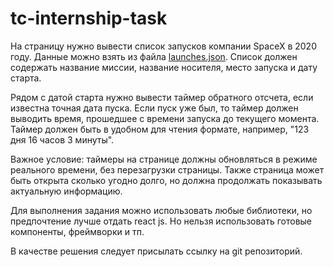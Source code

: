 # tc-internship-task

На страницу нужно вывести список запусков компании SpaceX в 2020 году. Данные можно взять из файла [launches.json](./launches.json). Список должен содержать название миссии, название носителя, место запуска и дату старта.

Рядом с датой старта нужно вывести таймер обратного отсчета, если известна точная дата пуска. Если пуск уже был, то таймер должен выводить время, прошедшее с времени запуска до текущего момента. Таймер должен быть в удобном для чтения формате, например, "123 дня 16 часов 3 минуты".

Важное условие: таймеры на странице должны обновляться в режиме реального времени, без перезагрузки страницы. Также страница может быть открыта сколько угодно долго, но должна продолжать показывать актуальную информацию.

Для выполнения задания можно использовать любые библиотеки, но предпочтение лучше отдать react js. Но нельзя использовать готовые компоненты, фреймворки и тп.

В качестве решения следует присылать ссылку на git репозиторий.
